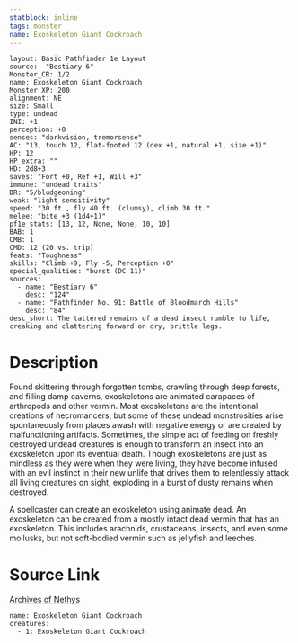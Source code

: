 ```yaml
---
statblock: inline
tags: monster
name: Exoskeleton Giant Cockroach
---
```

```statblock
layout: Basic Pathfinder 1e Layout
source:  "Bestiary 6"
Monster_CR: 1/2
name: Exoskeleton Giant Cockroach
Monster_XP: 200
alignment: NE
size: Small
type: undead
INI: +1
perception: +0
senses: "darkvision, tremorsense"
AC: "13, touch 12, flat-footed 12 (dex +1, natural +1, size +1)"
HP: 12
HP_extra: ""
HD: 2d8+3
saves: "Fort +0, Ref +1, Will +3"
immune: "undead traits"
DR: "5/bludgeoning"
weak: "light sensitivity"
speed: "30 ft., fly 40 ft. (clumsy), climb 30 ft."
melee: "bite +3 (1d4+1)"
pf1e_stats: [13, 12, None, None, 10, 10]
BAB: 1
CMB: 1
CMD: 12 (20 vs. trip)
feats: "Toughness"
skills: "Climb +9, Fly -5, Perception +0"
special_qualities: "burst (DC 11)"
sources:
  - name: "Bestiary 6"
    desc: "124"
  - name: "Pathfinder No. 91: Battle of Bloodmarch Hills"
    desc: "84"
desc_short: The tattered remains of a dead insect rumble to life, creaking and clattering forward on dry, brittle legs.
```
# Description
Found skittering through forgotten tombs, crawling through deep forests, and filling damp caverns, exoskeletons are animated carapaces of arthropods and other vermin. Most exoskeletons are the intentional creations of necromancers, but some of these undead monstrosities arise spontaneously from places awash with negative energy or are created by malfunctioning artifacts. Sometimes, the simple act of feeding on freshly destroyed undead creatures is enough to transform an insect into an exoskeleton upon its eventual death. Though exoskeletons are just as mindless as they were when they were living, they have become infused with an evil instinct in their new unlife that drives them to relentlessly attack all living creatures on sight, exploding in a burst of dusty remains when destroyed. 

A spellcaster can create an exoskeleton using animate dead. An exoskeleton can be created from a mostly intact dead vermin that has an exoskeleton. This includes arachnids, crustaceans, insects, and even some mollusks, but not soft-bodied vermin such as jellyfish and leeches.
# Source Link
[Archives of Nethys](https://aonprd.com/MonsterDisplay.aspx?ItemName=Exoskeleton%20Giant%20Cockroach)
```encounter-table
name: Exoskeleton Giant Cockroach
creatures:
  - 1: Exoskeleton Giant Cockroach
```
